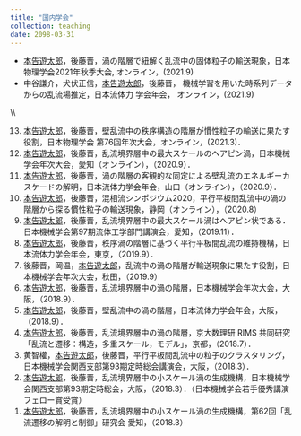 ```yaml
---
title: "国内学会"
collection: teaching
date: 2098-03-31
---
```

<ul>
<li>
<u>本告遊太郎</u>，後藤晋，渦の階層で紐解く乱流中の固体粒子の輸送現象，日本物理学会2021年秋季大会,
オンライン，(2021.9)
</li>
<li>
中谷謙介，犬伏正信，<u>本告遊太郎</u>，後藤晋，
機械学習を用いた時系列データからの乱流場推定，日本流体力 学会年会，
オンライン，(2021.9)
</li>
</ul>
\\
<ol reversed>
<li>
<u>本告遊太郎</u>，後藤晋，壁乱流中の秩序構造の階層が慣性粒子の輸送に果たす役割，日本物理学会 第76回年次大会，オンライン，(2021.3)．
</li>
<li>
<u>本告遊太郎</u>，後藤晋，乱流境界層中の最大スケールのヘアピン渦，日本機械学会年次大会，愛知（オンライン），（2020.9）．
</li>
<li>
<u>本告遊太郎</u>，後藤晋，渦の階層の客観的な同定による壁乱流のエネルギーカスケードの解明，日本流体力学会年会，山口（オンライン），（2020.9）．
</li>
<li>
<u>本告遊太郎</u>，後藤晋，混相流シンポジウム2020，平行平板間乱流中の渦の階層から探る慣性粒子の輸送現象，静岡（オンライン），（2020.8）
</li>
<li>
<u>本告遊太郎</u>，後藤晋，乱流境界層中の最大スケール渦はヘアピン状である．日本機械学会第97期流体工学部門講演会，愛知，（2019.11）．
</li>
<li>
<u>本告遊太郎</u>，後藤晋，秩序渦の階層に基づく平行平板間乱流の維持機構，日本流体力学会年会，東京，（2019.9）．
</li>
<li>
後藤晋，岡温，<u>本告遊太郎</u>，乱流中の渦の階層が輸送現象に果たす役割，日本機械学会年次大会，秋田，（2019.9）
</li>
<li>
<u>本告遊太郎</u>，後藤晋，乱流境界層中の渦の階層，日本機械学会年次大会，大阪，（2018.9）．
</li>
<li>
<u>本告遊太郎</u>，後藤晋，壁乱流中の渦の階層，日本流体力学会年会，大阪，（2018.9）．
</li>
<li>
<u>本告遊太郎</u>，後藤晋，乱流境界層中の渦の階層，京大数理研 RIMS 共同研究「乱流と遷移：構造，多重スケール，モデル」，京都，（2018.7）．
</li>
<li>
黄智權，<u>本告遊太郎</u>，後藤晋，平行平板間乱流中の粒子のクラスタリング，日本機械学会関西支部第93期定時総会講演会，大阪，（2018.3）．
</li>
<li>
<u>本告遊太郎</u>，後藤晋，乱流境界層中の小スケール渦の生成機構，日本機械学会関西支部第93期定時総会，大阪，（2018.3）．（日本機械学会若手優秀講演フェロー賞受賞）
</li>
<li>
<u>本告遊太郎</u>，後藤晋，乱流境界層中の小スケール渦の生成機構，第62回「乱流遷移の解明と制御」研究会 愛知，（2018.3）
</li>
</ol>
